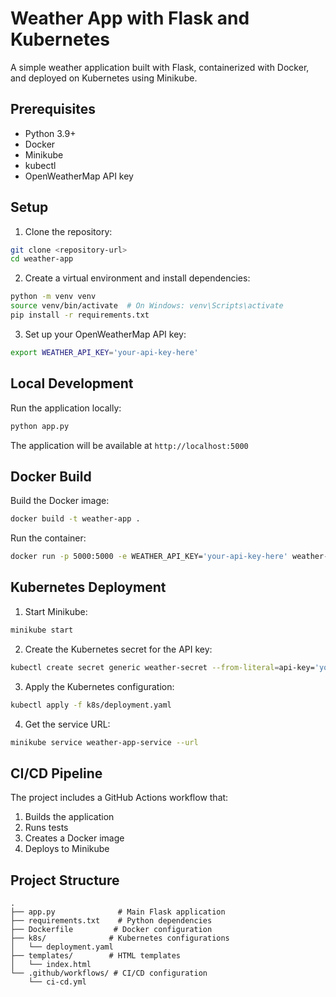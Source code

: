 # Weather App with Flask and Kubernetes

A simple weather application built with Flask, containerized with Docker, and deployed on Kubernetes using Minikube.

## Prerequisites

- Python 3.9+
- Docker
- Minikube
- kubectl
- OpenWeatherMap API key

## Setup

1. Clone the repository:
```bash
git clone <repository-url>
cd weather-app
```

2. Create a virtual environment and install dependencies:
```bash
python -m venv venv
source venv/bin/activate  # On Windows: venv\Scripts\activate
pip install -r requirements.txt
```

3. Set up your OpenWeatherMap API key:
```bash
export WEATHER_API_KEY='your-api-key-here'
```

## Local Development

Run the application locally:
```bash
python app.py
```

The application will be available at `http://localhost:5000`

## Docker Build

Build the Docker image:
```bash
docker build -t weather-app .
```

Run the container:
```bash
docker run -p 5000:5000 -e WEATHER_API_KEY='your-api-key-here' weather-app
```

## Kubernetes Deployment

1. Start Minikube:
```bash
minikube start
```

2. Create the Kubernetes secret for the API key:
```bash
kubectl create secret generic weather-secret --from-literal=api-key='your-api-key-here'
```

3. Apply the Kubernetes configuration:
```bash
kubectl apply -f k8s/deployment.yaml
```

4. Get the service URL:
```bash
minikube service weather-app-service --url
```

## CI/CD Pipeline

The project includes a GitHub Actions workflow that:
1. Builds the application
2. Runs tests
3. Creates a Docker image
4. Deploys to Minikube

## Project Structure

```
.
├── app.py              # Main Flask application
├── requirements.txt    # Python dependencies
├── Dockerfile         # Docker configuration
├── k8s/              # Kubernetes configurations
│   └── deployment.yaml
├── templates/        # HTML templates
│   └── index.html
└── .github/workflows/ # CI/CD configuration
    └── ci-cd.yml
``` 